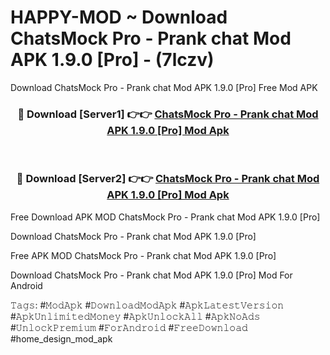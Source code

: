# HAPPY-MOD ~ Download ChatsMock Pro - Prank chat Mod APK 1.9.0 [Pro] - (7lczv)
Download ChatsMock Pro - Prank chat Mod APK 1.9.0 [Pro] Free Mod APK

<div align="center">
<h3>🔴 Download [Server1] 👉👉 <a href="https://apk-comot.site?title=ChatsMock_Pro_-_Prank_chat_Mod_APK_1.9.0_[Pro]">ChatsMock Pro - Prank chat Mod APK 1.9.0 [Pro] Mod Apk</a></h3><br>

<h3>🔴 Download [Server2] 👉👉 <a href="https://apk-comot.site?title=ChatsMock_Pro_-_Prank_chat_Mod_APK_1.9.0_[Pro]">ChatsMock Pro - Prank chat Mod APK 1.9.0 [Pro] Mod Apk</a></h3>
</div>


Free Download APK MOD ChatsMock Pro - Prank chat Mod APK 1.9.0 [Pro]

Download ChatsMock Pro - Prank chat Mod APK 1.9.0 [Pro] 

Free APK MOD ChatsMock Pro - Prank chat Mod APK 1.9.0 [Pro] 

Download ChatsMock Pro - Prank chat Mod APK 1.9.0 [Pro] Mod For Android

𝚃𝚊𝚐𝚜: #𝙼𝚘𝚍𝙰𝚙𝚔 #𝙳𝚘𝚠𝚗𝚕𝚘𝚊𝚍𝙼𝚘𝚍𝙰𝚙𝚔 #𝙰𝚙𝚔𝙻𝚊𝚝𝚎𝚜𝚝𝚅𝚎𝚛𝚜𝚒𝚘𝚗 #𝙰𝚙𝚔𝚄𝚗𝚕𝚒𝚖𝚒𝚝𝚎𝚍𝙼𝚘𝚗𝚎𝚢 #𝙰𝚙𝚔𝚄𝚗𝚕𝚘𝚌𝚔𝙰𝚕𝚕 #𝙰𝚙𝚔𝙽𝚘𝙰𝚍𝚜 #𝚄𝚗𝚕𝚘𝚌𝚔𝙿𝚛𝚎𝚖𝚒𝚞𝚖 #𝙵𝚘𝚛𝙰𝚗𝚍𝚛𝚘𝚒𝚍 #𝙵𝚛𝚎𝚎𝙳𝚘𝚠𝚗𝚕𝚘𝚊𝚍 #home_design_mod_apk
